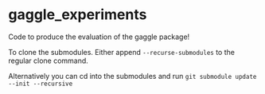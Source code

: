 # gaggle_experiments
Code to produce the evaluation of the gaggle package!

To clone the submodules. Either append ```--recurse-submodules``` to the regular clone command.

Alternatively you can cd into the submodules and run ```git submodule update --init --recursive```
